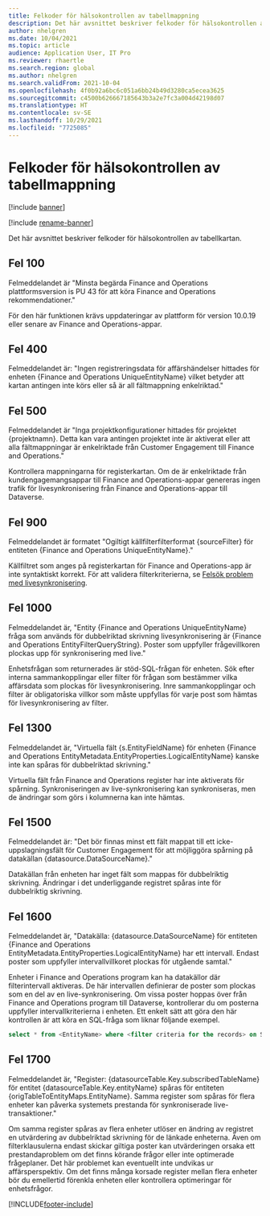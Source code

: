 ```yaml
---
title: Felkoder för hälsokontrollen av tabellmappning
description: Det här avsnittet beskriver felkoder för hälsokontrollen av tabellkartan.
author: nhelgren
ms.date: 10/04/2021
ms.topic: article
audience: Application User, IT Pro
ms.reviewer: rhaertle
ms.search.region: global
ms.author: nhelgren
ms.search.validFrom: 2021-10-04
ms.openlocfilehash: 4f0b92a6bc6c051a6bb24b49d3280ca5ecea3625
ms.sourcegitcommit: c4500b626667185643b3a2e7fc3a004d42198d07
ms.translationtype: HT
ms.contentlocale: sv-SE
ms.lasthandoff: 10/29/2021
ms.locfileid: "7725085"
---
```

# <a name="errors-codes-for-the-table-map-health-check"></a>Felkoder för hälsokontrollen av tabellmappning

[!include [banner](../../includes/banner.md)]

[!include [rename-banner](~/includes/cc-data-platform-banner.md)]

Det här avsnittet beskriver felkoder för hälsokontrollen av tabellkartan.

## <a name="error-100"></a>Fel 100

Felmeddelandet är "Minsta begärda Finance and Operations plattformsversion is PU 43 för att köra Finance and Operations rekommendationer."

För den här funktionen krävs uppdateringar av plattform för version 10.0.19 eller senare av Finance and Operations-appar.

## <a name="error-400"></a>Fel 400

Felmeddelandet är: "Ingen registreringsdata för affärshändelser hittades för enheten \{Finance and Operations UniqueEntityName\} vilket betyder att kartan antingen inte körs eller så är all fältmappning enkelriktad."

## <a name="error-500"></a>Fel 500

Felmeddelandet är "Inga projektkonfigurationer hittades för projektet \{projektnamn\}. Detta kan vara antingen projektet inte är aktiverat eller att alla fältmappningar är enkelriktade från Customer Engagement till Finance and Operations."

Kontrollera mappningarna för registerkartan. Om de är enkelriktade från kundengagemangsappar till Finance and Operations-appar genereras ingen trafik för livesynkronisering från Finance and Operations-appar till Dataverse.

## <a name="error-900"></a>Fel 900

Felmeddelandet är formatet "Ogiltigt källfilterfilterformat \{sourceFilter\} för entiteten \{Finance and Operations UniqueEntityName\}."

Källfiltret som anges på registerkartan för Finance and Operations-app är inte syntaktiskt korrekt. För att validera filterkriterierna, se [Felsök problem med livesynkronisering](dual-write-troubleshooting-live-sync.md#live-synchronization-issues-that-are-caused-by-incorrect-query-filter-syntax-on-the-dual-write-maps).

## <a name="error-1000"></a>Fel 1000

Felmeddelandet är, "Entity \{Finance and Operations UniqueEntityName\} fråga som används för dubbelriktad skrivning livesynkronisering är \{Finance and Operations EntityFilterQueryString\}. Poster som uppfyller frågevillkoren plockas upp för synkronisering med live."

Enhetsfrågan som returnerades är stöd-SQL-frågan för enheten. Sök efter interna sammankopplingar eller filter för frågan som bestämmer vilka affärsdata som plockas för livesynkronisering. Inre sammankopplingar och filter är obligatoriska villkor som måste uppfyllas för varje post som hämtas för livesynkronisering av filter.

## <a name="error-1300"></a>Fel 1300

Felmeddelandet är, "Virtuella fält \{s.EntityFieldName\} för enheten \{Finance and Operations EntityMetadata.EntityProperties.LogicalEntityName\} kanske inte kan spåras för dubbelriktad skrivning."

Virtuella fält från Finance and Operations register har inte aktiverats för spårning. Synkroniseringen av live-synkronisering kan synkroniseras, men de ändringar som görs i kolumnerna kan inte hämtas.

## <a name="error-1500"></a>Fel 1500

Felmeddelandet är: "Det bör finnas minst ett fält mappat till ett icke-uppslagningsfält för Customer Engagement för att möjliggöra spårning på datakällan \{datasource.DataSourceName\}."

Datakällan från enheten har inget fält som mappas för dubbelriktig skrivning. Ändringar i det underliggande registret spåras inte för dubbelriktig skrivning.

## <a name="error-1600"></a>Fel 1600

Felmeddelandet är, "Datakälla: \{datasource.DataSourceName\} för entiteten \{Finance and Operations EntityMetadata.EntityProperties.LogicalEntityName\} har ett intervall. Endast poster som uppfyller intervallvillkoret plockas för utgående samtal."

Enheter i Finance and Operations program kan ha datakällor där filterintervall aktiveras. De här intervallen definierar de poster som plockas som en del av en live-synkronisering. Om vissa poster hoppas över från Finance and Operations program till Dataverse, kontrollerar du om posterna uppfyller intervallkriterierna i enheten. Ett enkelt sätt att göra den här kontrollen är att köra en SQL-fråga som liknar följande exempel.

```sql
select * from <EntityName> where <filter criteria for the records> on SQL.
```

## <a name="error-1700"></a>Fel 1700

Felmeddelandet är, "Register: \{datasourceTable.Key.subscribedTableName\} för entitet \{datasourceTable.Key.entityName\} spåras för entiteten \{origTableToEntityMaps.EntityName\}. Samma register som spåras för flera enheter kan påverka systemets prestanda för synkroniserade live-transaktioner."

Om samma register spåras av flera enheter utlöser en ändring av registret en utvärdering av dubbelriktad skrivning för de länkade enheterna. Även om filterklausulerna endast skickar giltiga poster kan utvärderingen orsaka ett prestandaproblem om det finns körande frågor eller inte optimerade frågeplaner. Det här problemet kan eventuellt inte undvikas ur affärsperspektiv. Om det finns många korsade register mellan flera enheter bör du emellertid förenkla enheten eller kontrollera optimeringar för enhetsfrågor.

[!INCLUDE[footer-include](../../../../includes/footer-banner.md)]
